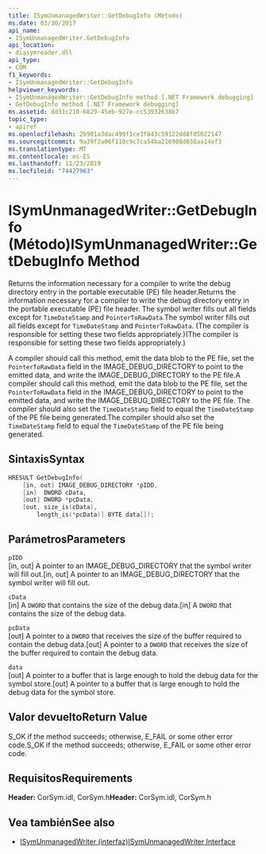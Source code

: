 ```yaml
---
title: ISymUnmanagedWriter::GetDebugInfo (Método)
ms.date: 03/30/2017
api_name:
- ISymUnmanagedWriter.GetDebugInfo
api_location:
- diasymreader.dll
api_type:
- COM
f1_keywords:
- ISymUnmanagedWriter::GetDebugInfo
helpviewer_keywords:
- ISymUnmanagedWriter::GetDebugInfo method [.NET Framework debugging]
- GetDebugInfo method [.NET Framework debugging]
ms.assetid: dd31c210-6829-45eb-927e-cc53932638b7
topic_type:
- apiref
ms.openlocfilehash: 2b901a3dac499f1ce3f843c59122dd8fd5022147
ms.sourcegitcommit: 9a39f2a06f110c9c7ca54ba216900d038aa14ef3
ms.translationtype: MT
ms.contentlocale: es-ES
ms.lasthandoff: 11/23/2019
ms.locfileid: "74427963"
---
```

# <a name="isymunmanagedwritergetdebuginfo-method"></a><span data-ttu-id="0cc60-102">ISymUnmanagedWriter::GetDebugInfo (Método)</span><span class="sxs-lookup"><span data-stu-id="0cc60-102">ISymUnmanagedWriter::GetDebugInfo Method</span></span>
<span data-ttu-id="0cc60-103">Returns the information necessary for a compiler to write the debug directory entry in the portable executable (PE) file header.</span><span class="sxs-lookup"><span data-stu-id="0cc60-103">Returns the information necessary for a compiler to write the debug directory entry in the portable executable (PE) file header.</span></span> <span data-ttu-id="0cc60-104">The symbol writer fills out all fields except for `TimeDateStamp` and `PointerToRawData`.</span><span class="sxs-lookup"><span data-stu-id="0cc60-104">The symbol writer fills out all fields except for `TimeDateStamp` and `PointerToRawData`.</span></span> <span data-ttu-id="0cc60-105">(The compiler is responsible for setting these two fields appropriately.)</span><span class="sxs-lookup"><span data-stu-id="0cc60-105">(The compiler is responsible for setting these two fields appropriately.)</span></span>  
  
 <span data-ttu-id="0cc60-106">A compiler should call this method, emit the data blob to the PE file, set the `PointerToRawData` field in the IMAGE_DEBUG_DIRECTORY to point to the emitted data, and write the IMAGE_DEBUG_DIRECTORY to the PE file.</span><span class="sxs-lookup"><span data-stu-id="0cc60-106">A compiler should call this method, emit the data blob to the PE file, set the `PointerToRawData` field in the IMAGE_DEBUG_DIRECTORY to point to the emitted data, and write the IMAGE_DEBUG_DIRECTORY to the PE file.</span></span> <span data-ttu-id="0cc60-107">The compiler should also set the `TimeDateStamp` field to equal the `TimeDateStamp` of the PE file being generated.</span><span class="sxs-lookup"><span data-stu-id="0cc60-107">The compiler should also set the `TimeDateStamp` field to equal the `TimeDateStamp` of the PE file being generated.</span></span>  
  
## <a name="syntax"></a><span data-ttu-id="0cc60-108">Sintaxis</span><span class="sxs-lookup"><span data-stu-id="0cc60-108">Syntax</span></span>  
  
```cpp  
HRESULT GetDebugInfo(  
    [in, out] IMAGE_DEBUG_DIRECTORY *pIDD,  
    [in]  DWORD cData,  
    [out] DWORD *pcData,  
    [out, size_is(cData),  
        length_is(*pcData)] BYTE data[]);  
```  
  
## <a name="parameters"></a><span data-ttu-id="0cc60-109">Parámetros</span><span class="sxs-lookup"><span data-stu-id="0cc60-109">Parameters</span></span>  
 `pIDD`  
 <span data-ttu-id="0cc60-110">[in, out] A pointer to an IMAGE_DEBUG_DIRECTORY that the symbol writer will fill out.</span><span class="sxs-lookup"><span data-stu-id="0cc60-110">[in, out] A pointer to an IMAGE_DEBUG_DIRECTORY that the symbol writer will fill out.</span></span>  
  
 `cData`  
 <span data-ttu-id="0cc60-111">[in] A `DWORD` that contains the size of the debug data.</span><span class="sxs-lookup"><span data-stu-id="0cc60-111">[in] A `DWORD` that contains the size of the debug data.</span></span>  
  
 `pcData`  
 <span data-ttu-id="0cc60-112">[out] A pointer to a `DWORD` that receives the size of the buffer required to contain the debug data.</span><span class="sxs-lookup"><span data-stu-id="0cc60-112">[out] A pointer to a `DWORD` that receives the size of the buffer required to contain the debug data.</span></span>  
  
 `data`  
 <span data-ttu-id="0cc60-113">[out] A pointer to a buffer that is large enough to hold the debug data for the symbol store.</span><span class="sxs-lookup"><span data-stu-id="0cc60-113">[out] A pointer to a buffer that is large enough to hold the debug data for the symbol store.</span></span>  
  
## <a name="return-value"></a><span data-ttu-id="0cc60-114">Valor devuelto</span><span class="sxs-lookup"><span data-stu-id="0cc60-114">Return Value</span></span>  
 <span data-ttu-id="0cc60-115">S_OK if the method succeeds; otherwise, E_FAIL or some other error code.</span><span class="sxs-lookup"><span data-stu-id="0cc60-115">S_OK if the method succeeds; otherwise, E_FAIL or some other error code.</span></span>  
  
## <a name="requirements"></a><span data-ttu-id="0cc60-116">Requisitos</span><span class="sxs-lookup"><span data-stu-id="0cc60-116">Requirements</span></span>  
 <span data-ttu-id="0cc60-117">**Header:** CorSym.idl, CorSym.h</span><span class="sxs-lookup"><span data-stu-id="0cc60-117">**Header:** CorSym.idl, CorSym.h</span></span>  
  
## <a name="see-also"></a><span data-ttu-id="0cc60-118">Vea también</span><span class="sxs-lookup"><span data-stu-id="0cc60-118">See also</span></span>

- [<span data-ttu-id="0cc60-119">ISymUnmanagedWriter (interfaz)</span><span class="sxs-lookup"><span data-stu-id="0cc60-119">ISymUnmanagedWriter Interface</span></span>](../../../../docs/framework/unmanaged-api/diagnostics/isymunmanagedwriter-interface.md)
